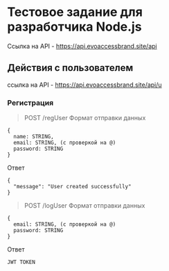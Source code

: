# Тестовое задание для разработчика Node.js
Ссылка на API - https://api.evoaccessbrand.site/api

## Действия с пользователем 
ссылка на API - https://api.evoaccessbrand.site/api/u

### Регистрация
> POST /regUser
Формат отправки данных
```
{
  name: STRING, 
  email: STRING, (с проверкой на @)
  password: STRING
}
```
Ответ
```
{
  "message": "User created successfully"
}
```
> POST /logUser
Формат отправки данных
```
{
  email: STRING, (с проверкой на @)
  password: STRING
}
```
Ответ
```
JWT TOKEN
```
